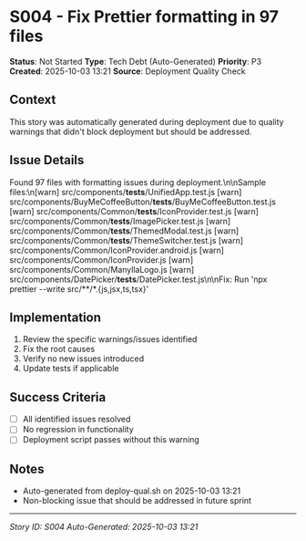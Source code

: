 # S004 - Fix Prettier formatting in 97 files

**Status**: Not Started
**Type**: Tech Debt (Auto-Generated)
**Priority**: P3
**Created**: 2025-10-03 13:21
**Source**: Deployment Quality Check

## Context
This story was automatically generated during deployment due to quality warnings that didn't block deployment but should be addressed.

## Issue Details
Found 97 files with formatting issues during deployment.\n\nSample files:\n[warn] src/components/__tests__/UnifiedApp.test.js
[warn] src/components/BuyMeCoffeeButton/__tests__/BuyMeCoffeeButton.test.js
[warn] src/components/Common/__tests__/IconProvider.test.js
[warn] src/components/Common/__tests__/ImagePicker.test.js
[warn] src/components/Common/__tests__/ThemedModal.test.js
[warn] src/components/Common/__tests__/ThemeSwitcher.test.js
[warn] src/components/Common/IconProvider.android.js
[warn] src/components/Common/IconProvider.js
[warn] src/components/Common/ManyllaLogo.js
[warn] src/components/DatePicker/__tests__/DatePicker.test.js\n\nFix: Run 'npx prettier --write src/**/*.{js,jsx,ts,tsx}'

## Implementation
1. Review the specific warnings/issues identified
2. Fix the root causes
3. Verify no new issues introduced
4. Update tests if applicable

## Success Criteria
- [ ] All identified issues resolved
- [ ] No regression in functionality
- [ ] Deployment script passes without this warning

## Notes
- Auto-generated from deploy-qual.sh on 2025-10-03 13:21
- Non-blocking issue that should be addressed in future sprint

---
*Story ID: S004*
*Auto-Generated: 2025-10-03 13:21*
